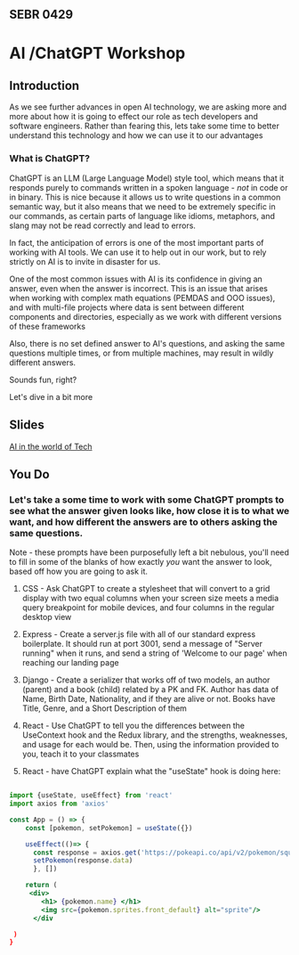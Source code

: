 ## SEBR 0429

# AI /ChatGPT Workshop

## Introduction
As we see further advances in open AI technology, we are asking more and more about how it is going to effect our role as tech developers and software engineers. Rather than fearing this, lets take some time to better understand this technology and how we can use it to our advantages

### What is ChatGPT?
ChatGPT is an LLM (Large Language Model) style tool, which means that it responds purely to commands written in a spoken language - *not* in code or in binary. This is nice because it allows us to write questions in a common semantic way, but it also means that we need to be extremely specific in our commands, as certain parts of language like idioms, metaphors, and slang may not be read correctly and lead to errors.

In fact, the anticipation of errors is one of the most important parts of working with AI tools. We can use it to help out in our work, but to rely strictly on AI is to invite in disaster for us.

One of the most common issues with AI is its confidence in giving an answer, even when the answer is incorrect. This is an issue that arises when working with complex math equations (PEMDAS and OOO issues), and with multi-file projects where data is sent between different components and directories, especially as we work with different versions of these frameworks

Also, there is no set defined answer to AI's questions, and asking the same questions multiple times, or from multiple machines, may result in wildly different answers. 

Sounds fun, right?

Let's dive in a bit more

## Slides
<a href="https://docs.google.com/presentation/d/1nhKjAMNfoJMTy9RADsOPiwKPbhiZhyJR3_1-VEQFaE4/edit#slide=id.g2c70c09bdca_0_4380"> AI in the world of Tech </a>
## You Do

### Let's take a some time to work with some ChatGPT prompts to see what the answer given looks like, how close it is to what we want, and how different the answers are to others asking the same questions.
Note - these prompts have been purposefully left a bit nebulous, you'll need to fill in some of the blanks of how exactly *you* want the answer to look, based off how you are going to ask it.


1) CSS - Ask ChatGPT to create a stylesheet that will convert to a grid display with two equal columns when your screen size meets a media query breakpoint for mobile devices, and four columns in the regular desktop view

2) Express - Create a server.js file with all of our standard express boilerplate. It should run at port 3001, send a message of "Server running" when it runs, and send a string of 'Welcome to our page' when reaching our landing page

3) Django - Create a serializer that works off of two models, an author (parent) and a book (child) related by a PK and FK. Author has data of Name, Birth Date, Nationality, and if they are alive or not. Books have Title, Genre, and a Short Description of them

4) React - Use ChatGPT to tell you the differences between the UseContext hook and the Redux library, and the strengths, weaknesses, and usage for each would be. Then, using the information provided to you, teach it to your classmates

5) React - have ChatGPT explain what the "useState" hook is doing here:

```jsx

import {useState, useEffect} from 'react'
import axios from 'axios'

const App = () => {
    const [pokemon, setPokemon] = useState({})

    useEffect(()=> {
      const response = axios.get('https://pokeapi.co/api/v2/pokemon/squirtle')
      setPokemon(response.data)
      }, [])

    return (
     <div>
        <h1> {pokemon.name} </h1>
        <img src={pokemon.sprites.front_default} alt="sprite"/>
      </div

 )
}
```
